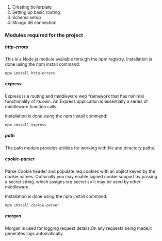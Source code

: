 
1. Creating boilerplate
2. Setting up basic routing
3. Schema setup
4. Mongo dB connection

### Modules required for the project

##### http-errors 
This is a Node.js module available through the npm registry.
Installation is done using the npm install command:

```
npm install http-errors
```
##### express
Express is a routing and middleware web framework that has minimal functionality of its own. An Express application is essentially a series of middleware function calls.

Installation is done using the npm install command:

```
npm install express
```
##### path
The path module provides utilities for working with file and directory paths. 

##### cookie-parser
Parse Cookie header and populate req.cookies with an object keyed by the cookie names. Optionally you may enable signed cookie support by passing a secret string, which assigns req.secret so it may be used by other middleware.

Installation is done using the npm install command:

```
npm install cookie-parser
```

##### morgon
Morgan is used for logging request details.On any requests being made,it generates logs automatically.
